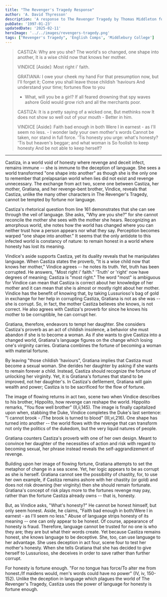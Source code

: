 ```yaml
---
title: "The Revenger's Tragedy Response"
author: 'A. David Thyresson'
description: 'A response to The Revenger Tragedy by Thomas Middleton for my English Comprehensive Program at Middlebury College in 1997.'
pubDate: '1997-01-23'
updatedDate: '2025-02-11'
heroImage: '../../images/revengers-tragedy.png'
tags: ["Revenger's Tragedy", 'English Comps', 'Middlebury College']
---
```


> CASTIZA: Why are you she?
> The world's so changed, one shape into another,
> It is a wise child now that knows her mother.
>
> VINDICE [Aside]: Most right i' faith.
>
> GRATIANA: I owe your cheek my hand
> For that presumption now, but I'll forget it;
> Come you shall leave those childish 'haviours
> And understand your time; fortunes flow to you
>
> - What, will you be a girl?
>   If all feared drowning that spy waves ashore
>   Gold would grow rich and all the merchants poor.
>
> CASTIZA:
> It is a pretty saying of a wicked one,
> But methinks now
> It does not show so well out of your mouth -
> Better in him.
>
> VINDICE [Aside]: Faith bad enough in both
> Were I in earnest - as I'll seem no less. -
> I wonder lady your own mother's words
> Cannot be taken, nor stand in full force.
> 'Tis honesty you urge: what's honesty?
> 'Tis but heaven's beggar; and what woman is
> So foolish to keep honesty
> And be not able to keep herself?

---

Castiza, in a world void of honesty where revenge and deceit infect, remains immune -- she is immune to the deception of language. She sees a world transformed "one shape into another" as though she is the only one to remember that prelapsarian world when lies did not exist and revenge unnecessary. The exchange from act two, scene one between Castiza, her mother, Gratiana, and her revenge-bent brother, Vindice, reveals that Castiza, unlike the many other characters in The Revenger's Tragedy, cannot be tempted by fortune nor language.

Castiza's rhetorical question from line 161 demonstrates that she can see through the veil of language. She asks, "Why are you she?" for she cannot reconcile the mother she sees with the mother she hears. Recognizing an amorphous world, she notes how the world has changed where you can neither trust how a person appears nor what they say. Perception becomes warped "one shape into another." It seems that the only antidote to this infected world is constancy of nature: to remain honest in a world where honesty has lost its meaning.

Vindice's aside supports Castiza, yet its duality reveals that he manipulates language. When Castiza states the proverb, "It is a wise child now that knows her mother," Vindice agrees -- he notes its truth. Yet, truth has been corrupted. He answers, "Most right i' faith." 'Truth' or 'right' now have degrees of meaning; Castiza is "most right." The word "most" is ambiguous for Vindice can mean that Castiza is correct about her knowledge of her mother and it can mean that she is almost or mostly right about her mother. Vindice has the benefit of knowing that, by taking Lussurioso's bag of gold in exchange for her help in corrupting Castiza, Gratiana is not as she was -- she is corrupt. So, in fact, the mother Castiza believes she knows, is not correct. He also agrees with Castiza's proverb for since he knows his mother to be corruptible, he can corrupt her.

Gratiana, therefore, endeavors to tempt her daughter. She considers Castiza's proverb as an act of childish insolence, a behavior she must abandon if she is to become a woman. As if she wants to give Castiza into a changed world, Gratiana's language figures on the change which losing one's virginity carries. Gratiana combines the fortune of becoming a woman with material fortune.

By leaving "those childish 'haviours", Gratiana implies that Castiza must become a sexual woman. She derides her daughter by asking if she wants to remain forever a child. Instead, Castiza should recognize the fortune of unlocking her virginity. Yet, it is Gratiana's fortunes that stand to be improved, not her daughter's. In Castiza's defilement, Gratiana will gain wealth and power; Castiza is to be sacrificed for the flow of fortune.

The image of flowing returns in act two, scene two when Vindice describes to his brother, Hippolito, how revenge can reshape the world. Hippolito remarks, "You flow well brother" (II,ii,145). The image is finally capitalized upon when, stabbing the Duke, Vindice completes the Duke's last sentence: "I cannot brook - /The brook is turned to blood" (III,vi,216). One shape has turned into another -- the world flows with the revenge that can transform not only the politics of the dukedom, but the very liquid natures of people.

Gratiana counters Castiza's proverb with one of her own design. Meant to convince her daughter of the necessities of action and risk with regard to becoming sexual, her phrase instead reveals the self-aggrandizement of revenge.

Building upon her image of flowing fortune, Gratiana attempts to set the metaphor of change in a sea scene. Yet, her logic appears to be as corrupt as she is herself. Gratiana cannot see the possibility of chastity, for, to use her own example, if Castiza remains ashore with her chastity (or gold) and does not risk drowning (her virginity) then she should remain fortunate. Gratiana's concept of risk plays more to the fortunes revenge may pay, rather than the fortune Castiza already owns -- that is, honesty.

But, as Vindice asks, "What's honesty?" He cannot be honest himself, but only seem honest. Aside, he claims, "Faith bad enough in both/Were I in earnest - as I'll seem no less." Abuse of language strips honesty of its meaning -- one can only appear to be honest. Of course, appearance of honesty is fraud. Therefore, language cannot be trusted for no one is who they are; they are but what their words create. Yet because Castiza remains honest, she knows language to be deceptive. She, too, can use language to her advantage. She uses deception in act four, scene four to test her mother's honesty. When she tells Gratiana that she has decided to give herself to Lussurioso, she deceives in order to save rather than further corrupt.

For honesty is fortune enough. "For no tongue has force/To alter me from honest./If maidens would, men's words could have no power" (IV, iv, 150-152). Unlike the deception in language which plagues the world of The Revenger's Tragedy, Castiza uses the power of language for honesty is fortune enough.
